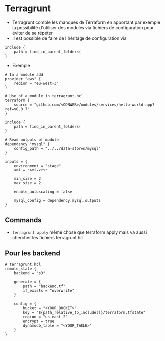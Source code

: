 # Terragrunt

* Terragrunt comble les manques de Terraform en apportant par exemple la possibilité d'utiliser des modules via fichiers de configuration pour éviter de se répéter
* Il est possible de faire de l'héritage de configuration via
```
include {
    path = find_in_parent_folders()
}
```
* Exemple
```
# In a module add
provider "aws" {
    region = "eu-west-3"
}

# Use of a module in terragrunt.hcl
terraform {
    source = "github.com/<ODNWER>/modules/services/hello-world-app?ref=v0.0.7"
}

include {
    path = find_in_parent_folders()
}

# Read outputs of module
dependency "mysql" {
    config_path = "../../data-stores/mysql"
}

inputs = {
    environment = "stage"
    ami = "ami-xxx"

    min_size = 2
    max_size = 2

    enable_autoscaling = false

    mysql_config = dependency.mysql.outputs
}
```

## Commands
* `terragrunt apply` même chose que terraform apply mais va aussi chercher les fichiers terragrunt.hcl

## Pour les backend
```
# terragrunt.hcl
remote_state {
    backend = "s3"

    generate = {
        path = "backend.tf"
        if_exists = "overwrite"
    }

    config = {
        bucket = "<YOUR_BUCKET>"
        key = "${path_relative_to_include()}/terraform.tfstate"
        region = "us-east-2"
        encrypt = true
        dynamodb_table = "<YOUR_TABLE>"
    }
}
```